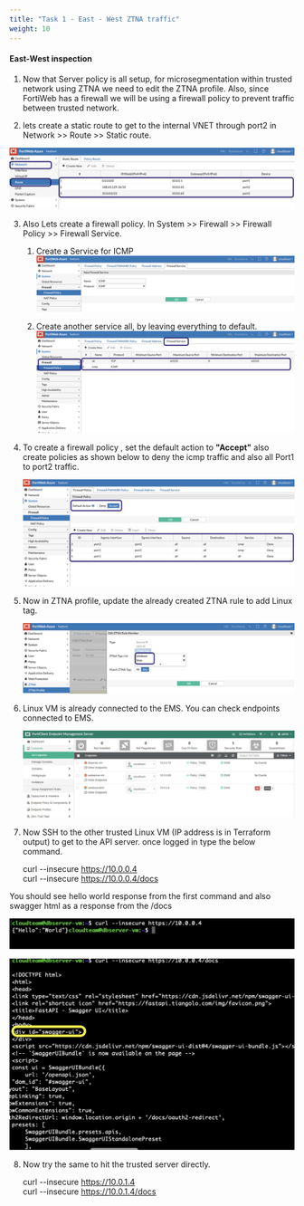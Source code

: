 ```yaml
---
title: "Task 1 - East - West ZTNA traffic"
weight: 10
---
```



#### **East-West inspection**

1. Now that Server policy is all setup, for microsegmentation within trusted network using ZTNA we need to edit the ZTNA profile. Also, since FortiWeb has a firewall we will be using a firewall policy to prevent traffic between trusted network.

2. lets create a static route to get to the internal VNET through port2 in Network >> Route >> Static route.

  ![staticroute](../images/static-route.jpg) 

3. Also Lets create a firewall policy. In System >> Firewall >> Firewall Policy >> Firewall Service. 
    1. Create a Service for ICMP 
        ![service2](../images/service2.jpg) 

    2. Create another service all, by leaving everything to default. 
        ![service](../images/service.jpg)

4. To create a firewall policy , set the default action to **"Accept"** also create policies as shown below to deny the icmp traffic and also all Port1 to port2 traffic. 

    ![firewall](../images/firewall.jpg)

5. Now in ZTNA profile, update the already created ZTNA rule to add Linux tag. 
    
     ![ztnaprofile](../images/ztnaprofile.jpg)

6. Linux VM is already connected to the EMS. You can check endpoints connected to EMS. 

     ![endpoint](../images/endpoint.jpg)

7. Now SSH to the other trusted Linux VM (IP address is in Terraform output) to get to the API server. once logged in type the below command.

    curl --insecure https://10.0.0.4 <br>
    curl --insecure https://10.0.0.4/docs 

You should see hello world response from the first command and also swagger html as a response from the /docs 

![helloworld](../images/helloworld.jpg)

![swagger](../images/swagger.jpg)

8. Now try the same to hit the trusted server directly. 

    curl --insecure https://10.0.1.4 <br>
    curl --insecure https://10.0.1.4/docs 

